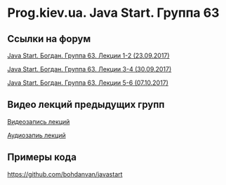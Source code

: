 Prog.kiev.ua. Java Start. Группа 63
===

## Cсылки на форум

[Java Start. Богдан. Группа 63. Лекции 1-2 (23.09.2017)](https://prog.kiev.ua/forum/index.php/topic,3157.0.html)

[Java Start. Богдан. Группа 63. Лекции 3-4 (30.09.2017)](https://prog.kiev.ua/forum/index.php/topic,3174.0.html)

[Java Start. Богдан. Группа 63. Лекции 5-6 (07.10.2017)](https://prog.kiev.ua/forum/index.php/topic,3192.0.html)

## Видео лекций предыдущих групп

[Видеозапись лекций](https://mega.nz/#F!SRclnQQT)

[Аудиозапиь лекций](https://mega.nz/#F!GY8UjTBS)

## Примеры кода

https://github.com/bohdanvan/javastart
